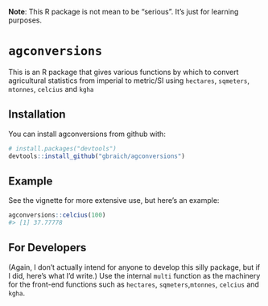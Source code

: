 <!-- README.md is generated from README.Rmd. Please edit that file -->
**Note**: This R package is not mean to be “serious”. It’s just for
learning purposes.

`agconversions`
===============

This is an R package that gives various functions by which to convert
agricultural statistics from imperial to metric/SI using `hectares`,
`sqmeters`, `mtonnes`, `celcius` and `kgha`

Installation
------------

You can install agconversions from github with:

``` r
# install.packages("devtools")
devtools::install_github("gbraich/agconversions")
```

Example
-------

See the vignette for more extensive use, but here’s an example:

``` r
agconversions::celcius(100)
#> [1] 37.77778
```

For Developers
--------------

(Again, I don’t actually intend for anyone to develop this silly
package, but if I did, here’s what I’d write.) Use the internal `multi`
function as the machinery for the front-end functions such as
`hectares`, `sqmeters`,`mtonnes`, `celcius` and `kgha`.
